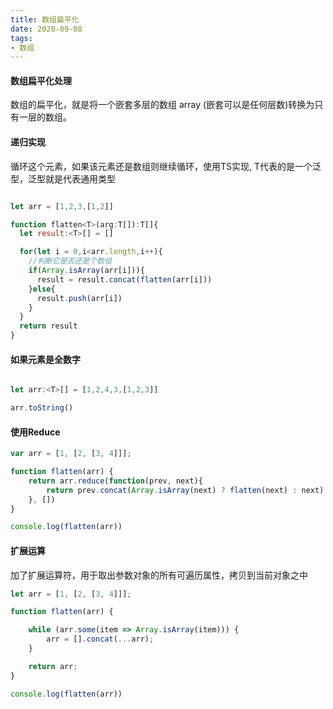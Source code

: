 ```yaml
---
title: 数组扁平化
date: 2020-09-08
tags:
- 数组
---
```


#### 数组扁平化处理

数组的扁平化，就是将一个嵌套多层的数组 array (嵌套可以是任何层数)转换为只有一层的数组。

#### 递归实现

循环这个元素，如果该元素还是数组则继续循环，使用TS实现,
T代表的是一个泛型，泛型就是代表通用类型

```javascript

let arr = [1,2,3,[1,2]]

function flatten<T>(arg:T[]):T[]{
  let result:<T>[] = []

  for(let i = 0,i<arr.length,i++){
    //判断它是否还是个数组
    if(Array.isArray(arr[i])){
      result = result.concat(flatten(arr[i]))
    }else{
      result.push(arr[i])
    }
  }
  return result
}
```

#### 如果元素是全数字

```javascript

let arr:<T>[] = [1,2,4,3,[1,2,3]]

arr.toString()

```

#### 使用Reduce

```javascript
var arr = [1, [2, [3, 4]]];

function flatten(arr) {
    return arr.reduce(function(prev, next){
        return prev.concat(Array.isArray(next) ? flatten(next) : next)
    }, [])
}

console.log(flatten(arr))

```

#### 扩展运算

加了扩展运算符，用于取出参数对象的所有可遍历属性，拷贝到当前对象之中

```javascript
let arr = [1, [2, [3, 4]]];

function flatten(arr) {

    while (arr.some(item => Array.isArray(item))) {
        arr = [].concat(...arr);
    }

    return arr;
}

console.log(flatten(arr))
```